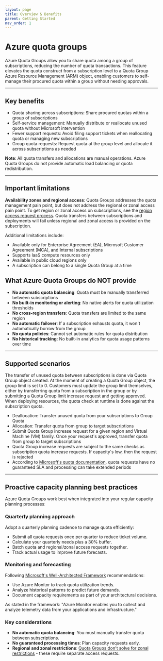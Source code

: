 ```yaml
---
layout: page
title: Overview & Benefits
parent: Getting Started
nav_order: 1
---
```


# Azure quota groups

Azure Quota Groups allow you to share quota among a group of subscriptions, reducing the number of quota transactions. This feature elevates the quota construct from a subscription level to a Quota Group Azure Resource Management (ARM) object, enabling customers to self-manage their procured quota within a group without needing approvals.

---

## Key benefits

- Quota sharing across subscriptions: Share procured quotas within a group of subscriptions
- Self-service management: Manually distribute or reallocate unused quota without Microsoft intervention
- Fewer support requests: Avoid filing support tickets when reallocating quota or managing new subscriptions
- Group quota requests: Request quota at the group level and allocate it across subscriptions as needed

**Note**: All quota transfers and allocations are manual operations. Azure Quota Groups do not provide automatic load balancing or quota redistribution.

---

## Important limitations

**Availability zones and regional access**: Quota Groups addresses the quota management pain point, but does not address the regional or zonal access pain point. To get region or zonal access on subscriptions, see the [region access request process](11-region-access-requests.md). Quota transfers between subscriptions and deployments will fail unless regional and zonal access is provided on the subscription.

Additional limitations include:
- Available only for Enterprise Agreement (EA), Microsoft Customer Agreement (MCA), and Internal subscriptions
- Supports IaaS compute resources only
- Available in public cloud regions only
- A subscription can belong to a single Quota Group at a time

## What Azure Quota Groups do NOT provide

- **No automatic quota balancing**: Quota must be manually transferred between subscriptions
- **No built-in monitoring or alerting**: No native alerts for quota utilization thresholds
- **No cross-region transfers**: Quota transfers are limited to the same region
- **No automatic failover**: If a subscription exhausts quota, it won't automatically borrow from the group
- **No quota policies**: Cannot set automatic rules for quota distribution
- **No historical tracking**: No built-in analytics for quota usage patterns over time

---

## Supported scenarios

The transfer of unused quota between subscriptions is done via Quota Group object created. At the moment of creating a Quota Group object, the group limit is set to 0. Customers must update the group limit themselves, either by transferring quota from a subscription in the group or by submitting a Quota Group limit increase request and getting approved. When deploying resources, the quota check at runtime is done against the subscription quota.

- Deallocation: Transfer unused quota from your subscriptions to Group Quota
- Allocation: Transfer quota from group to target subscriptions
- Submit Quota Group increase request for a given region and Virtual Machine (VM) family. Once your request's approved, transfer quota from group to target subscriptions
- Quota Group increase requests are subject to the same checks as subscription quota increase requests. If capacity's low, then the request is rejected
- According to [Microsoft's quota documentation](https://learn.microsoft.com/en-us/azure/quotas/quickstart-increase-quota-portal), quota requests have no guaranteed SLA and processing can take extended periods

---

## Proactive capacity planning best practices

Azure Quota Groups work best when integrated into your regular capacity planning processes:

### Quarterly planning approach
Adopt a quarterly planning cadence to manage quota efficiently:
- Submit all quota requests once per quarter to reduce ticket volume.
- Calculate your quarterly needs plus a 30% buffer.
- Batch quota and regional/zonal access requests together.
- Track actual usage to improve future forecasts.

### Monitoring and forecasting
Following [Microsoft's Well-Architected Framework](https://learn.microsoft.com/en-us/azure/well-architected/performance-efficiency/capacity-planning) recommendations:
- Use Azure Monitor to track quota utilization trends.
- Analyze historical patterns to predict future demands.
- Document capacity requirements as part of your architectural decisions.

As stated in the framework: "Azure Monitor enables you to collect and analyze telemetry data from your applications and infrastructure."

### Key considerations
- **No automatic quota balancing**: You must manually transfer quota between subscriptions.
- **No guaranteed processing times**: Plan capacity requests early.
- **Regional and zonal restrictions**: [Quota Groups don't solve for zonal restrictions](https://learn.microsoft.com/en-us/azure/quotas/quota-groups) - these require separate access requests.

